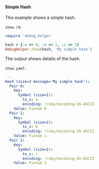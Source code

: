 #### Simple Hash

This example shows a simple hash.

```show.rb```:
```ruby
require 'debug_helper'

hash = {:a => 0, :b => 1, :c => 2}
DebugHelper.show(hash, 'My simple hash')
```

The output shows details of the hash.

```show.yaml```:
```yaml
---
Hash (size=3 message='My simple hash'):
  Pair 0:
    Key:
      Symbol (size=1):
        to_s: a
        encoding: !ruby/encoding US-ASCII
    Value: Fixnum 0
  Pair 1:
    Key:
      Symbol (size=1):
        to_s: b
        encoding: !ruby/encoding US-ASCII
    Value: Fixnum 1
  Pair 2:
    Key:
      Symbol (size=1):
        to_s: c
        encoding: !ruby/encoding US-ASCII
    Value: Fixnum 2
```
